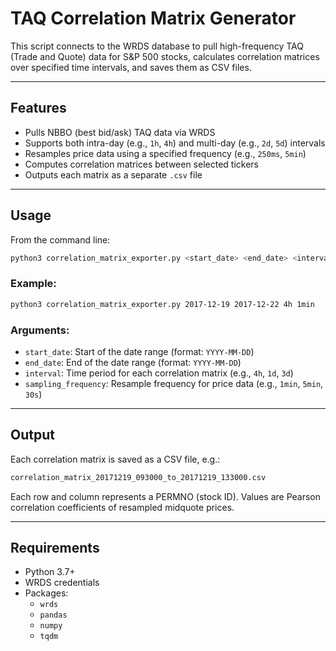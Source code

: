 
# TAQ Correlation Matrix Generator

This script connects to the WRDS database to pull high-frequency TAQ (Trade and Quote) data for S&P 500 stocks, calculates correlation matrices over specified time intervals, and saves them as CSV files.

---

## Features

- Pulls NBBO (best bid/ask) TAQ data via WRDS
- Supports both intra-day (e.g., `1h`, `4h`) and multi-day (e.g., `2d`, `5d`) intervals
- Resamples price data using a specified frequency (e.g., `250ms`, `5min`)
- Computes correlation matrices between selected tickers
- Outputs each matrix as a separate `.csv` file

---

## Usage

From the command line:
```bash
python3 correlation_matrix_exporter.py <start_date> <end_date> <interval> <sampling_frequency>
```
### Example:
```bash
python3 correlation_matrix_exporter.py 2017-12-19 2017-12-22 4h 1min
```
### Arguments:
- `start_date`: Start of the date range (format: `YYYY-MM-DD`)
- `end_date`: End of the date range (format: `YYYY-MM-DD`)
- `interval`: Time period for each correlation matrix (e.g., `4h`, `1d`, `3d`)
- `sampling_frequency`: Resample frequency for price data (e.g., `1min`, `5min`, `30s`)

---

## Output

Each correlation matrix is saved as a CSV file, e.g.:
```bash
correlation_matrix_20171219_093000_to_20171219_133000.csv
```

Each row and column represents a PERMNO (stock ID). Values are Pearson correlation coefficients of resampled midquote prices.

---

## Requirements

- Python 3.7+
- WRDS credentials
- Packages:
  - `wrds`
  - `pandas`
  - `numpy`
  - `tqdm`

